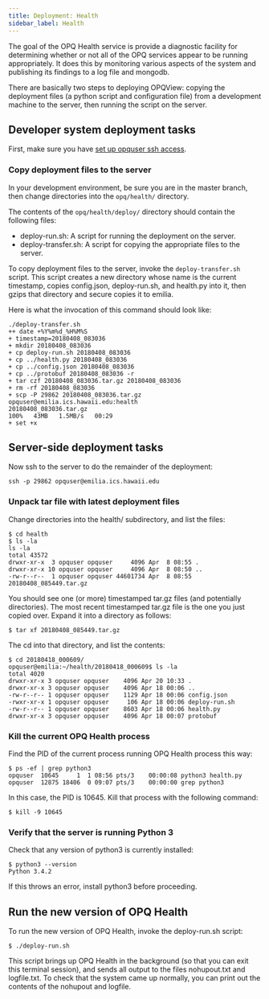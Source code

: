 ```yaml
---
title: Deployment: Health
sidebar_label: Health
---
```


The goal of the OPQ Health service is provide a diagnostic facility for determining whether or not all of the OPQ services appear to be running appropriately.  It does this by monitoring various aspects of the system and publishing its findings to a log file and mongodb.

There are basically two steps to deploying OPQView: copying the deployment files (a python script and configuration file) from a development machine to the server, then running the script on the server.

## Developer system deployment tasks

First, make sure you have [set up opquser ssh access](deploy-initial-configuration.html#set-up-opquser-ssh-access). 


### Copy deployment files to the server

In your development environment, be sure you are in the master branch, then change directories into the `opq/health/` directory.

The contents of the `opq/health/deploy/` directory should contain the following files:
  * deploy-run.sh:  A script for running the deployment on the server.
  * deploy-transfer.sh: A script for copying the appropriate files to the server.

To copy deployment files to the server, invoke the `deploy-transfer.sh` script. This script creates a new directory whose name is the current timestamp, copies config.json, deploy-run.sh, and health.py into it, then gzips that directory and secure copies it to emilia.

Here is what the invocation of this command should look like:

```
./deploy-transfer.sh
++ date +%Y%m%d_%H%M%S
+ timestamp=20180408_083036
+ mkdir 20180408_083036
+ cp deploy-run.sh 20180408_083036
+ cp ../health.py 20180408_083036
+ cp ../config.json 20180408_083036
+ cp ../protobuf 20180408_083036 -r
+ tar czf 20180408_083036.tar.gz 20180408_083036
+ rm -rf 20180408_083036
+ scp -P 29862 20180408_083036.tar.gz opquser@emilia.ics.hawaii.edu:health
20180408_083036.tar.gz                                                                                                100%   43MB   1.5MB/s   00:29    
+ set +x
```

## Server-side deployment tasks

Now ssh to the server to do the remainder of the deployment:

```
ssh -p 29862 opquser@emilia.ics.hawaii.edu
```

### Unpack tar file with latest deployment files  

Change directories into the health/ subdirectory, and list the files:

```
$ cd health
$ ls -la
ls -la
total 43572
drwxr-xr-x  3 opquser opquser     4096 Apr  8 08:55 .
drwxr-xr-x 10 opquser opquser     4096 Apr  8 08:50 ..
-rw-r--r--  1 opquser opquser 44601734 Apr  8 08:55 20180408_085449.tar.gz
```

You should see one (or more) timestamped tar.gz files (and potentially directories). The most recent timestamped tar.gz file is the one you just copied over.  Expand it into a directory as follows:

```
$ tar xf 20180408_085449.tar.gz
```  

The cd into that directory, and list the contents:

```
$ cd 20180418_000609/
opquser@emilia:~/health/20180418_000609$ ls -la
total 4020
drwxr-xr-x 3 opquser opquser    4096 Apr 20 10:33 .
drwxr-xr-x 3 opquser opquser    4096 Apr 18 00:06 ..
-rw-r--r-- 1 opquser opquser    1129 Apr 18 00:06 config.json
-rwxr-xr-x 1 opquser opquser     106 Apr 18 00:06 deploy-run.sh
-rw-r--r-- 1 opquser opquser    8603 Apr 18 00:06 health.py
drwxr-xr-x 3 opquser opquser    4096 Apr 18 00:07 protobuf
```

### Kill the current OPQ Health process

Find the PID of the current process running OPQ Health process this way:

```
$ ps -ef | grep python3
opquser  10645     1  1 08:56 pts/3    00:00:08 python3 health.py
opquser  12875 18406  0 09:07 pts/3    00:00:00 grep python3
```

In this case, the PID is 10645. Kill that process with the following command:

```
$ kill -9 10645
```

### Verify that the server is running Python 3

Check that any version of python3 is currently installed:

```
$ python3 --version
Python 3.4.2
```

If this throws an error, install python3 before proceeding.

## Run the new version of OPQ Health

To run the new version of OPQ Health, invoke the deploy-run.sh script:

```
$ ./deploy-run.sh
```

This script brings up OPQ Health in the background (so that you can exit this terminal session), and sends all output to the files nohupout.txt and logfile.txt. To check that the system came up normally, you can print out the contents of the nohupout and logfile.
